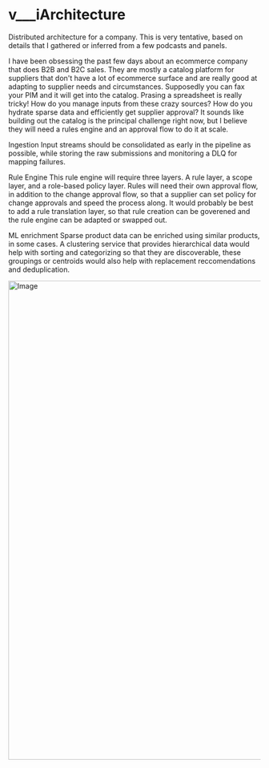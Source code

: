 # v___iArchitecture
Distributed architecture for a company. This is very tentative, based on details that I gathered or inferred from a few podcasts and panels. 

I have been obsessing the past few days about an ecommerce company that does B2B and B2C sales. They are mostly a catalog platform for suppliers that don't have a lot of ecommerce surface and are really good at adapting to supplier needs and circumstances. Supposedly you can fax your PIM and it will get into the catalog. Prasing a spreadsheet is really tricky! How do you manage inputs from these crazy sources? How do you hydrate sparse data and efficiently get supplier approval? It sounds like building out the catalog is the principal challenge right now, but I believe they will need a rules engine and an approval flow to do it at scale. 

Ingestion
Input streams should be consolidated as early in the pipeline as possible, while storing the raw submissions and monitoring a DLQ for mapping failures. 

Rule Engine
This rule engine will require three layers. A rule layer, a scope layer, and a role-based policy layer. Rules will need their own approval flow, in addition to the change approval flow, so that a supplier can set policy for change approvals and speed the process along. It would probably be best to add a rule translation layer, so that rule creation can be goverened and the rule engine can be adapted or swapped out. 

ML enrichment
Sparse product data can be enriched using similar products, in some cases. A clustering service that provides hierarchical data would help with sorting and categorizing so that they are discoverable, these groupings or centroids would also help with replacement reccomendations and deduplication. 



<img width="806" height="956" alt="Image" src="https://github.com/user-attachments/assets/12781d3b-558d-4c24-b465-b3301b7c8c93" />
